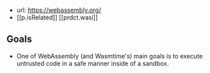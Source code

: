 
- url: https://webassembly.org/
- [[p.isRelated]] [[prdct.wasi]]

## Goals

- One of WebAssembly (and Wasmtime's) main goals is to execute untrusted code in a safe manner inside of a sandbox.
